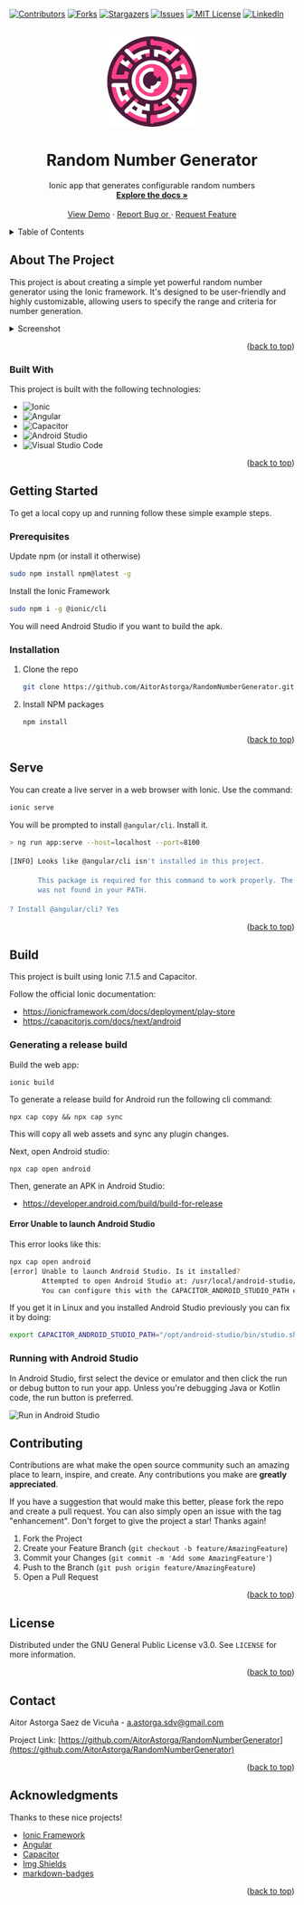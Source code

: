 [![Contributors][contributors-shield]][contributors-url]
[![Forks][forks-shield]][forks-url]
[![Stargazers][stars-shield]][stars-url]
[![Issues][issues-shield]][issues-url]
[![MIT License][license-shield]][license-url]
[![LinkedIn][linkedin-shield]][linkedin-url]


<!-- PROJECT LOGO -->
<br />
<div align="center">
  <a href="https://github.com/AitorAstorga/RandomNumberGenerator">
    <img src="src/assets/rngLogo.png" alt="Logo" width="160" height="160">
  </a>

  <h1 align="center">Random Number Generator</h1>

  <p align="center">
    Ionic app that generates configurable random numbers
    <br />
    <a href="https://github.com/AitorAstorga/RandomNumberGenerator"><strong>Explore the docs »</strong></a>
    <br />
    <br />
    <a href="https://github.com/AitorAstorga/RandomNumberGenerator">View Demo</a>
    ·
    <a href="https://github.com/AitorAstorga/RandomNumberGenerator/issues">Report Bug or </a>
    ·
    <a href="https://github.com/AitorAstorga/RandomNumberGenerator/issues">Request Feature</a>
  </p>
</div>

<!-- TABLE OF CONTENTS -->
<details>
  <summary>Table of Contents</summary>
  <ol>
    <li>
      <a href="#about-the-project">About The Project</a>
      <ul>
        <li><a href="#built-with">Built With</a></li>
      </ul>
    </li>
    <li>
      <a href="#getting-started">Getting Started</a>
      <ul>
        <li><a href="#prerequisites">Prerequisites</a></li>
        <li><a href="#installation">Installation</a></li>
      </ul>
    </li>
    <li>
      <a href="#serve">Serve</a>
    </li>
    <li>
      <a href="#build">Build</a>
      <ul>
        <li><a href="#generating-a-release-build">Generating a release build</a></li>
        <li><a href="#running-with-android-studio">Running with Android Studio</a></li>
      </ul>
    </li>
    <li><a href="#contributing">Contributing</a></li>
    <li><a href="#license">License</a></li>
    <li><a href="#contact">Contact</a></li>
    <li><a href="#acknowledgments">Acknowledgments</a></li>
  </ol>
</details>


<!-- ABOUT THE PROJECT -->
## About The Project

This project is about creating a simple yet powerful random number generator using the Ionic framework. It's designed to be user-friendly and highly customizable, allowing users to specify the range and criteria for number generation.

<details>
  <summary>Screenshot</summary>
  <img src="src/assets/image.png" alt="Screenshot">
</details>

<p align="right">(<a href="#readme-top">back to top</a>)</p>


### Built With

This project is built with the following technologies:

* ![Ionic](https://img.shields.io/badge/Ionic-%233880FF.svg?style=for-the-badge&logo=Ionic&logoColor=white)
* ![Angular](https://img.shields.io/badge/angular-%23DD0031.svg?style=for-the-badge&logo=angular&logoColor=white)
* ![Capacitor](https://img.shields.io/badge/Capacitor-119EFF?style=for-the-badge&logo=Capacitor&logoColor=white)
* ![Android Studio](https://img.shields.io/badge/Android_Studio-3DDC84?style=for-the-badge&logo=android-studio&logoColor=white)
* ![Visual Studio Code](https://img.shields.io/badge/Visual_Studio_Code-0078D4?style=for-the-badge&logo=visual%20studio%20code&logoColor=white)

<p align="right">(<a href="#readme-top">back to top</a>)</p>


<!-- GETTING STARTED -->
## Getting Started

To get a local copy up and running follow these simple example steps.

### Prerequisites

Update npm (or install it otherwise)
```sh
sudo npm install npm@latest -g
```

Install the Ionic Framework
```sh
sudo npm i -g @ionic/cli
```

You will need Android Studio if you want to build the apk.

### Installation

1. Clone the repo
   ```sh
   git clone https://github.com/AitorAstorga/RandomNumberGenerator.git
   ```

2. Install NPM packages
   ```sh
   npm install
   ```

<p align="right">(<a href="#readme-top">back to top</a>)</p>


## Serve

You can create a live server in a web browser with Ionic. Use the command:
```sh
ionic serve
```

You will be prompted to install `@angular/cli`. Install it.
```sh
> ng run app:serve --host=localhost --port=8100

[INFO] Looks like @angular/cli isn't installed in this project.
       
       This package is required for this command to work properly. The package provides a CLI utility, but the ng binary
       was not found in your PATH.

? Install @angular/cli? Yes
```

<p align="right">(<a href="#readme-top">back to top</a>)</p>

## Build

This project is built using Ionic 7.1.5 and Capacitor.

Follow the official Ionic documentation:
- https://ionicframework.com/docs/deployment/play-store
- https://capacitorjs.com/docs/next/android

### Generating a release build
Build the web app:

```
ionic build
```

To generate a release build for Android run the following cli command:

```
npx cap copy && npx cap sync
```

This will copy all web assets and sync any plugin changes.

Next, open Android studio:
```
npx cap open android
```

Then, generate an APK in Android Studio:
- https://developer.android.com/build/build-for-release

#### Error Unable to launch Android Studio
This error looks like this:
```sh
npx cap open android
[error] Unable to launch Android Studio. Is it installed?
        Attempted to open Android Studio at: /usr/local/android-studio/bin/studio.sh
        You can configure this with the CAPACITOR_ANDROID_STUDIO_PATH environment variable.
```

If you get it in Linux and you installed Android Studio previously you can fix it by doing:
```sh
export CAPACITOR_ANDROID_STUDIO_PATH="/opt/android-studio/bin/studio.sh"
```

### Running with Android Studio
In Android Studio, first select the device or emulator and then click the run or debug button to run your app. Unless you're debugging Java or Kotlin code, the run button is preferred.

![Run in Android Studio](https://capacitorjs.com/docs/assets/images/running-a42ce0daf3b9d2dd5ee6b94d1c378220.png)

<!-- CONTRIBUTING -->
## Contributing

Contributions are what make the open source community such an amazing place to learn, inspire, and create. Any contributions you make are **greatly appreciated**.

If you have a suggestion that would make this better, please fork the repo and create a pull request. You can also simply open an issue with the tag "enhancement".
Don't forget to give the project a star! Thanks again!

1. Fork the Project
2. Create your Feature Branch (`git checkout -b feature/AmazingFeature`)
3. Commit your Changes (`git commit -m 'Add some AmazingFeature'`)
4. Push to the Branch (`git push origin feature/AmazingFeature`)
5. Open a Pull Request

<p align="right">(<a href="#readme-top">back to top</a>)</p>


<!-- LICENSE -->
## License

Distributed under the GNU General Public License v3.0. See `LICENSE` for more information.

<p align="right">(<a href="#readme-top">back to top</a>)</p>


<!-- CONTACT -->
## Contact

Aitor Astorga Saez de Vicuña - a.astorga.sdv@gmail.com

Project Link: [https://github.com/AitorAstorga/RandomNumberGenerator](https://github.com/AitorAstorga/RandomNumberGenerator)

<p align="right">(<a href="#readme-top">back to top</a>)</p>


<!-- ACKNOWLEDGMENTS -->
## Acknowledgments

Thanks to these nice projects!

* [Ionic Framework](https://ionicframework.com/)
* [Angular](https://angular.io/)
* [Capacitor](https://capacitorjs.com)
* [Img Shields](https://shields.io)
* [markdown-badges](https://github.com/Ileriayo/markdown-badges#table-of-contents)

<p align="right">(<a href="#readme-top">back to top</a>)</p>


<!-- MARKDOWN LINKS & IMAGES -->
<!-- https://www.markdownguide.org/basic-syntax/#reference-style-links -->
[contributors-shield]: https://img.shields.io/github/contributors/AitorAstorga/RandomNumberGenerator.svg?style=for-the-badge
[contributors-url]: https://github.com/AitorAstorga/RandomNumberGenerator/graphs/contributors
[forks-shield]: https://img.shields.io/github/forks/AitorAstorga/RandomNumberGenerator.svg?style=for-the-badge
[forks-url]: https://github.com/AitorAstorga/RandomNumberGenerator/network/members
[stars-shield]: https://img.shields.io/github/stars/AitorAstorga/RandomNumberGenerator.svg?style=for-the-badge
[stars-url]: https://github.com/AitorAstorga/RandomNumberGenerator/stargazers
[issues-shield]: https://img.shields.io/github/issues/AitorAstorga/RandomNumberGenerator.svg?style=for-the-badge
[issues-url]: https://github.com/AitorAstorga/RandomNumberGenerator/issues
[license-shield]: https://img.shields.io/github/license/AitorAstorga/RandomNumberGenerator.svg?style=for-the-badge
[license-url]: https://github.com/AitorAstorga/RandomNumberGenerator/blob/master/LICENSE
[linkedin-shield]: https://img.shields.io/badge/-LinkedIn-black.svg?style=for-the-badge&logo=linkedin&colorB=555
[linkedin-url]: https://linkedin.com/in/aitor-astorga-saez-de-vicuña
[product-screenshot]: images/screenshot.png

